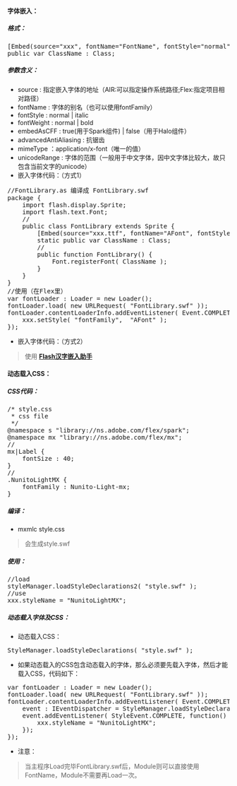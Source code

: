 #### 字体嵌入：

##### 格式：
<pre>
[Embed(source="xxx", fontName="FontName", fontStyle="normal", fontWeight="normal", embedAsCFF="false", advancedAntiAliasing="true", mimeType="application/x-font")]
public var ClassName : Class;
</pre>
##### 参数含义：
* source : 指定嵌入字体的地址（AIR:可以指定操作系统路径;Flex:指定项目相对路径）
* fontName : 字体的别名（也可以使用fontFamily）
* fontStyle : normal | italic
* fontWeight : normal | bold
* embedAsCFF : true(用于Spark组件) | false（用于Halo组件）
* advancedAntiAliasing : 抗锯齿
* mimeType ：application/x-font（唯一的值）
* unicodeRange : 字体的范围（一般用于中文字体，因中文字体比较大，故只包含当前文字的unicode）
* 嵌入字体代码：（方式1）
<pre>
//FontLibrary.as 编译成 FontLibrary.swf
package {
    import flash.display.Sprite;
	import flash.text.Font;
    //
	public class FontLibrary extends Sprite {
		[Embed(source="xxx.ttf", fontName="AFont", fontStyle="normal", fontWeight="normal", embedAsCFF="false", advancedAntiAliasing="true", mimeType="application/x-font")]
		static public var ClassName : Class;
		//
		public function FontLibrary() {
			Font.registerFont( ClassName );
		}
	}
}
//使用（在Flex里）
var fontLoader : Loader = new Loader();
fontLoader.load( new URLRequest( "FontLibrary.swf" ));
fontLoader.contentLoaderInfo.addEventListener( Event.COMPLETE, function() :void {
    xxx.setStyle( "fontFamily",  "AFont" );
});
</pre>

* 嵌入字体代码：（方式2）
> 使用 __[Flash汉字嵌入助手](http://kevincao.com/2010/07/hanfont/)__

#### 动态载入CSS：

##### CSS代码：
<pre>
/* style.css
 * css file 
 */
@namespace s "library://ns.adobe.com/flex/spark";
@namespace mx "library://ns.adobe.com/flex/mx";
//
mx|Label {
    fontSize : 40;
}
//
.NunitoLightMX {
	fontFamily : Nunito-Light-mx;
}
</pre>

##### 编译：
* mxmlc style.css
> 会生成style.swf

##### 使用：
<pre>
//load
styleManager.loadStyleDeclarations2( "style.swf" );
//use
xxx.styleName = "NunitoLightMX";
</pre>

##### 动态载入字体及CSS：
* 动态载入CSS：
<pre>
StyleManager.loadStyleDeclarations( "style.swf" );
</pre>
* 如果动态载入的CSS包含动态载入的字体，那么必须要先载入字体，然后才能载入CSS，代码如下：
<pre>
var fontLoader : Loader = new Loader();
fontLoader.load( new URLRequest( "FontLibrary.swf" ));
fontLoader.contentLoaderInfo.addEventListener( Event.COMPLETE, function() :void {
    event : IEventDispatcher = StyleManager.loadStyleDeclarations( "style.swf" );
    event.addEventListener( StyleEvent.COMPLETE, function() : void {
        xxx.styleName = "NunitoLightMX";
    });
});
</pre>

* 注意：
> 当主程序Load完毕FontLibrary.swf后，Module则可以直接使用FontName，Module不需要再Load一次。